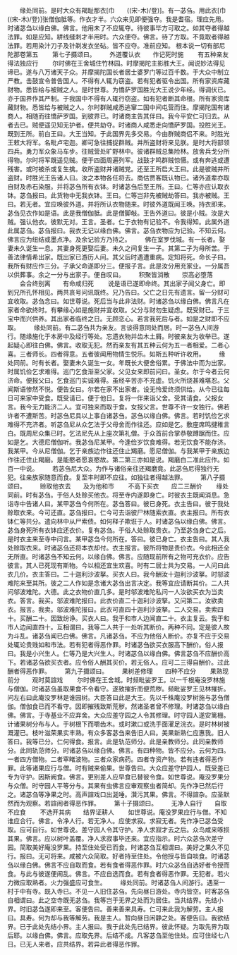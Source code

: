 <!-- { "loadSidebar": true } -->
　　缘处同前。是时大众有羯耻那衣[巾　　((宋-木)/登)]。有一苾刍。用此衣[巾　　((宋-木)/登)]张僧伽胝等。作衣才半。六众来见即便强夺。我是耆宿。理应先用。时诸苾刍以缘白佛。佛言。他用未了不应辄夺。待彼事毕方可取之。如其夺者得越法罪。如是应知。絣线缝刺才半用时。六众便夺。佛言。待了方取。不竟取者得越法罪。若用染汁刀子及针剃发衣坐砧。皆不应夺。准前应知。
根本说一切有部尼陀那卷第五
　　第七子摄颂曰。
　　外道覆认衣　　作记死时施
　　有五种亲友　　得法独应行
　　尔时佛在王舍城住竹林园。时摩揭陀主影胜大王。闻说妙法得见谛已。遂与八万诸天子众。并摩揭陀国长者居士婆罗门等过百千数。于大众中制立严教。击鼓宣令普告国人。不得有人辄为窃盗。若有犯者驱令出国。所有家资库藏财物。悉皆给与被贼之人。是时世尊。为憍萨罗国胜光大王说少年经。得调伏已。亦于国界作其严制。于我国中不得有人辄行窃盗。如有犯者断其命根。所有家资库藏财物。悉皆给与被贼之人。尔时群贼咸悉逃窜二国中间屯营而住。摩揭陀国有诸商人。相随而往憍萨罗国。到彼界已。时诸商主告其伴曰。我今平安仁可归去。从者去已。贼便遥见知无护者。便共劫夺。时诸商人咸悉走向憍萨罗国。投胜光王。既到王所。前白王曰。大王当知。于此国界先多交易。今由群贼商侣不来。时胜光王敕大将军。名毗卢宅迦。卿可急往捕捉群贼。并所盗财将来见朕。是时大将部领四兵。勇力军众象马车步。往贼营处旷野林中。彼诸群贼总集险林。放舍兵戈分所得物。尔时将军既遥见贼。便于四面周遍列军。战鼓才鸣群贼惊慑。或有奔逃或遭残害。或时被杀或复生擒。收所盗财并诸贼党。还至王所启大王曰。此是彼贼并所盗财。时胜光王告诸人曰。汝之本物各任将去。商估贾客既认物已。诸外道辈亦取自财及赤石染服。并将苾刍所有衣钵。时诸苾刍后至王所。王曰。仁等亦应认取衣钵。苾刍报曰。此货物中无我衣钵。王曰。仁等岂非先被贼劫答曰。我亦被贼。王曰。若无者。宜应唤彼外道。并将所认衣物随来。时彼外道既闻王唤。持衣即来。苾刍见衣作如是语。此是我僧伽胝。此是僧脚敧。王告外道曰。彼是小贼。汝是大贼。强认他衣。彼默无对。王言。圣者。仁于衣物有记验不。令我得知。此属外道此属苾刍。苾刍报曰。我衣无记以缘白佛。佛言。苾刍衣物应为记验。不知云何。佛言应为纽结或墨点净。及余记验方乃持之。
　　佛在室罗伐城。有一长者。娶妻未久诞生一息。其妻身死更娶后妻。未久之间复生一子。其第二子为母所苦。于善法律情希出家。既出家已游历人间。其父后时遇遭重病。定知将死。命长子曰。我所有财应作三分。子承父命遂即分三。便报子言。此是汝分用充家业。一分属吾以供葬事。余之一分与出家子。便自叹曰。
　　积聚皆消散　　崇高必堕落
　　会合终别离　　有命咸归死
　　说是语已遂即命终。其出家子闻父身亡。即到兄所孔怀相见。两共哀号问讯既终。兄乃告曰。父亡之日先有遗言。留一分财可宜收取。苾刍念曰。如世尊说。死后当与此非法财。时诸苾刍以缘白佛。佛言凡在家者命欲终时。有攀缘心如是施财并宜收取。父分与财勿生疑虑。既受财已。于三宝中而兴供养。其出家者临终之日。无顾恋心。若言我死后与者。如是之财即不应取。
　　缘处同前。有二苾刍共为亲友。言谈得意同处而居。时一苾刍人间游行。随缘施化于本房中及经行等处。忘遗衣物并齿木土屑。时彼亲友为收举已。遂起疑心即往白佛。佛言。收取无犯。然而亲友有其五种云何为五一者相爱。二者心喜。三者师长。四者得意。五者彼闻用物情生悦乐。如斯五种听许收用。
　　缘处同前。时有长者。娶妻未久诞生一女。年既长大便舍俗累。于佛法中而为出家。时属饥俭乞求难得。巡门乞食渐至父家。父见女来即前问曰。圣女。尔于今者云何济命。便报父曰。乞食巡门实诚难得。虽经辛苦亦不充虚。饥火所烧甚难堪忍。父闻斯语惨然不悦。便告女曰。尔若在家不出家者。设无怜爱终须供给。从今已往每日可来家中受食。既受请已。便于他日。复将一伴来诣父舍。受其请食。父报女言。我今无力能济二人。宜可独来而取于食。女报父言。世尊不许一女独行。佛若许者不遭斯苦。时苾刍尼具以上事白诸苾刍。苾刍以缘白佛。佛言。若时饥俭乞求难得不充济者。听苾刍尼从众乞法于父母舍而作往还。应如是乞。敷座席鸣揵稚言白。既周尼众集已时。乞法尼先从上座次第礼僧。于众首前合掌恭敬蹲踞而住。应如是乞。大德尼僧伽听。我苾刍尼某甲。今逢俭岁饮食难得。若无饮食不能存济。我某甲。今从尼僧伽。乞于亲族边作往还住止羯磨。愿尼僧伽。与我某甲于亲族边作往还住止羯磨。是能愍者愿哀愍故。第二第三亦如是说。羯磨白二准此应作。如百一中说。
　　若苾刍尼大众。为作与诸俗亲往还羯磨竟。此苾刍尼得独行无犯。往亲族家随意而食。复至丰时即不应往。如独往者得越法罪。
　　第八子摄颂曰。
　　赊取他衣去　　及为他和市
　　不高下买衣　　应二三酬价
　　缘处同前。时有苾刍。于俗人处赊买他衣。将至寺内遂即身亡。时彼衣主既闻消息。急诣寺中告诸人曰。某甲苾刍今何所在。苾刍答曰。彼已身死。衣主告曰。彼于我处赊取衣来。今可还直。苾刍报曰。仁今可去诣彼尸林随索衣直。衣主报曰。所有衣钵仁等共分。遣向林中从尸索债。如何释子欺诳于人。时诸苾刍以缘白佛。佛言。苾刍身死所有衣钵应还衣价。复有苾刍。于俗人处赊取贵衣。乃至苾刍身亡之后。是时衣主来至寺中问言。某甲苾刍今何所在。答曰。彼已身亡。衣主告曰。其人我处赊取衣来。时诸苾刍还将本衣却付。衣主报言。彼所将物是贵价衣。今此相还全无所直。时诸苾刍不知云何。以缘白佛。佛言。应随现前所有之物可充衣价。应告彼言。其人已死现有斯物。今以相还宜生欢喜。时有二居士共为交易。一人问曰此衣几价。衣主答曰。二十迦利沙波拏。买衣人曰。我今酬汝十迦利沙波拏。时邬波难陀来至其所。彼之二人作如是念诸大苾刍出言决定。我等宜应请断其价。二人共问邬波难陀。大德。此之衣物价直几多。是时邬波难陀私问一人汝欲买衣为当卖衣。答言。我买。邬波难陀报曰。此衣价直二十迦利沙波拏。又问第二。汝欲卖衣。报言。我卖。邬波难陀报曰。此衣可直四十迦利沙波拏。二人交易。卖索四十。买酬二十。因致纷诤。买衣人曰。我于和市人边闻直二十。衣主复云。我于和市人边闻直四十。互相谓曰。我等二人共于一处听其断价。两种不同。定是彼人故为斗乱。诸苾刍闻已白佛。佛言。凡诸苾刍。不应为他俗人断价。亦复不应于交易处辄论贵贱如和市法。若有犯者得恶作罪。时诸苾刍欲买衣服高下酬价。俗人报曰。我是小兴生人。仁等乃是大兴生人。时诸苾刍以缘白佛。佛言苾刍不应酬价高下。若诸苾刍欲买衣者。应令俗人酬其买价。若无俗人。应可二三得自酬价。过此酬者得恶作罪。
　　第九子摄颂曰。
　　果树差修理　　四种不应分
　　果熟现前分　　观时莫諠戏
　　尔时佛在王舍城。时频毗娑罗王。以一千根庵没罗林施与僧伽。时诸苾刍虽取果食不令看守。遂致摧折而便荒秽。频毗娑罗王见林摧折。问左右曰此庵没罗林是谁园树。大臣答曰此是大王。先以千株庵没罗树施与苾刍僧伽。僧伽食已而不看守。因即摧残致斯荒秽。然诸圣者曾不修理。时诸苾刍以缘白佛。佛言。于寺基业不应弃舍。大众应差守园之人令其修理。时守园人遂安篱栅。计诸果树分布与人。于树根下而嚼齿木。或时漱口或洗手面濯足浣衣。是时林树被溉灌已。枝叶滋荣果实丰熟。有众多客苾刍来告旧人曰。美果新熟仁应惠我。旧人答曰。我等已分。仁何得食。报言。此是轨范师分。此是亲教师分。此同亲教师分。此同轨范师分。时诸苾刍以缘白佛。佛言。有四种物。皆不应分。云何为四。一者四方僧物。二者窣睹波物。三者众家病药。四者寺资产物。若有违者得恶作罪。此等诸果应行与僧。时有贼来偷果。世尊告曰。大众应差守护园人。既受差已专为守护。因斯阙食。佛言。更别差人应早食已替彼令食。如世尊说。庵没罗果分与众僧。时守园人平等分与。其果有虫佛言应审观察虫者简却。先作净已然后行之。诸苾刍等净果之时。高声諠戏口出涎唾。灒污其果。佛言。不得諠杂。应圣默然而为观察。若諠闹者得恶作罪。
　　第十子摄颂曰。
　　无净人自行　　自取不应食
　　不选开其病　　结界证耕人
　　如世尊说。庵没罗果应行与僧。不知谁应合行。佛言。令净人行。若无净人。应使求寂。求寂无者。先作净已苾刍受取。应可自行。如世尊说。差守园人令其守护。净人求寂才去之后。众鸟咸来啄损其果。佛言。应以树叶盖覆。净人求寂事毕还来。宜应指示。时六众苾刍次差守园。简取美好庵没罗果。持至住处受已而食。时诸苾刍互相谓曰。美好之果久不见行。报曰。无可将来。咸被六众简取。好者持至住处。令他授与皆自啖食。时诸苾刍以缘白佛。佛言不应自取而食。若有食者得恶作罪。时六众苾刍自选好者令授而食。与此与彼遂便闹乱。佛言。不应自选而食。若有食者得恶作罪。无犯者。若火力微应取熟者。火力强盛应可食生。
　　缘处同前。时诸苾刍人间游行。遇至一村于中有寺。既入寺已。不见一人旧住苾刍。先向昼日游处。寺内皆空。时客苾刍自相谓曰。此之空寺既无苾刍。我等岂于无界之处而为居住。当共结界。先结小界。时旧苾刍遂即来至。客便告曰。善来善来具寿。仁可来此我为解劳。主人报曰。具寿。何为却与我等解劳。我是主人。暂向昼日闲静之处。客便告曰。我欲结界。已于此处先结小界。主人报曰。我于此处先已结界。彼此怀疑。为取先界为取后耶。以缘白佛。佛言。应取先界。后结不成。凡客苾刍至他住处。应可住经七八日。已无人来者。应共结界。若异此者得恶作罪。
